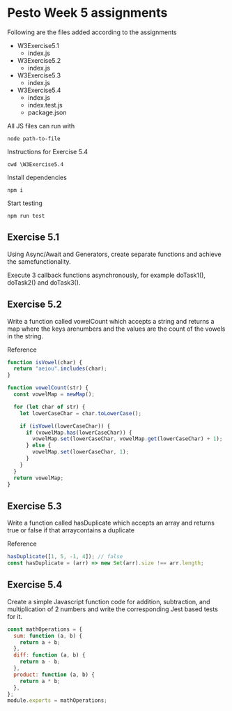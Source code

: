 # Pesto Week 5 assignments

Following are the files added according to the assignments

- W3Exercise5.1
  - index.js
- W3Exercise5.2
  - index.js
- W3Exercise5.3
  - index.js
- W3Exercise5.4
  - index.js
  - index.test.js
  - package.json

All JS files can run with

```
node path-to-file
```

Instructions for Exercise 5.4

```
cwd \W3Exercise5.4
```

Install dependencies

```
npm i
```

Start testing

```
npm run test
```

## Exercise 5.1

Using Async/Await and Generators, create separate functions and achieve the samefunctionality.

Execute 3 callback functions asynchronously, for example doTask1(), doTask2() and doTask3().

## Exercise 5.2

Write a function called vowelCount which accepts a string and returns a map where the keys arenumbers and the values are the count of the vowels in the string.

Reference

```javascript
function isVowel(char) {
  return "aeiou".includes(char);
}

function vowelCount(str) {
  const vowelMap = newMap();

  for (let char of str) {
    let lowerCaseChar = char.toLowerCase();

    if (isVowel(lowerCaseChar)) {
      if (vowelMap.has(lowerCaseChar)) {
        vowelMap.set(lowerCaseChar, vowelMap.get(lowerCaseChar) + 1);
      } else {
        vowelMap.set(lowerCaseChar, 1);
      }
    }
  }
  return vowelMap;
}
```

## Exercise 5.3

Write a function called hasDuplicate which accepts an array and returns true or false if that arraycontains a duplicate

Reference

```javascript
hasDuplicate([1, 5, -1, 4]); // false
const hasDuplicate = (arr) => new Set(arr).size !== arr.length;
```

## Exercise 5.4

Create a simple Javascript function code for addition, subtraction, and multiplication of 2 numbers and write the corresponding Jest based tests for it.

```javascript
const mathOperations = {
  sum: function (a, b) {
    return a + b;
  },
  diff: function (a, b) {
    return a - b;
  },
  product: function (a, b) {
    return a * b;
  },
};
module.exports = mathOperations;
```
